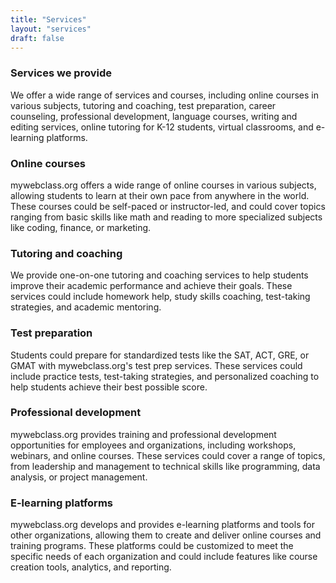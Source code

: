 ```yaml
---
title: "Services"
layout: "services"
draft: false
---
```

### Services we provide
We offer a wide range of services and courses, including online courses in various subjects, tutoring and coaching, test preparation, career counseling, professional development, language courses, writing and editing services, online tutoring for K-12 students, virtual classrooms, and e-learning platforms.
### Online courses
mywebclass.org offers a wide range of online courses in various subjects, allowing students to learn at their own pace from anywhere in the world. These courses could be self-paced or instructor-led, and could cover topics ranging from basic skills like math and reading to more specialized subjects like coding, finance, or marketing.
### Tutoring and coaching
We provide one-on-one tutoring and coaching services to help students improve their academic performance and achieve their goals. These services could include homework help, study skills coaching, test-taking strategies, and academic mentoring.
### Test preparation
Students could prepare for standardized tests like the SAT, ACT, GRE, or GMAT with mywebclass.org's test prep services. These services could include practice tests, test-taking strategies, and personalized coaching to help students achieve their best possible score.
### Professional development
mywebclass.org provides training and professional development opportunities for employees and organizations, including workshops, webinars, and online courses. These services could cover a range of topics, from leadership and management to technical skills like programming, data analysis, or project management.
### E-learning platforms
mywebclass.org develops and provides e-learning platforms and tools for other organizations, allowing them to create and deliver online courses and training programs. These platforms could be customized to meet the specific needs of each organization and could include features like course creation tools, analytics, and reporting.

